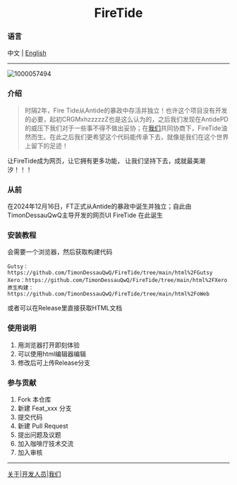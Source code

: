 <h1 align="center">FireTide</h1>

### 语言

中文 | [English](./README.en.md)

----
![1000057494](https://github.com/user-attachments/assets/71014958-eaf4-4b67-ba99-f6cc97134858)

### 介绍

>时隔2年，Fire Tide从Antide的暴政中存活并独立！也许这个项目没有开发的必要，起初CRGMxhzzzzzZ也是这么认为的，之后我们发现在AntidePD的威压下我们对于一些事不得不做出妥协；在[我们](./other/v1_papertest_h1.md)共同协商下，FireTide油然而生。在此之后我们更希望这个代码能传承下去，就像是我们在这个世界上留下的足迹！

让FireTide成为网页，让它拥有更多功能，
让我们坚持下去，成就最美潮汐！！！

### 从前

在2024年12月16日，FT正式从Antide的暴政中诞生并独立；自此由TimonDessauQwQ主导开发的网页UI FireTide 在此诞生

### 安装教程

会需要一个浏览器，然后获取构建代码

    Gutsy：https://github.com/TimonDessauQwQ/FireTide/tree/main/html%2FGutsy
    Xero：https://github.com/TimonDessauQwQ/FireTide/tree/main/html%2FXero
    原生构建：https://github.com/TimonDessauQwQ/FireTide/tree/main/html%2FoWeb

或者可以在Release里直接获取HTML文档

### 使用说明

1.  用浏览器打开即刻体验
2.  可以使用html编辑器编辑
3.  修改后可上传Release分支

### 参与贡献

1.  Fork 本仓库
2.  新建 Feat_xxx 分支
3.  提交代码
4.  新建 Pull Request
5.  提出问题及议题
6.  加入咖啡厅技术交流
7.  加入审核
----
[关于](./other/About.md)|[开发人员](./开发人员名单.md)|[我们](./other/v1_papertest_h1.md)
